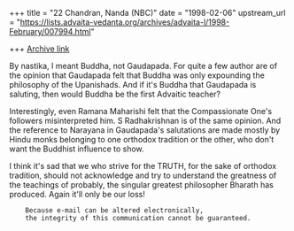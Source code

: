 +++
title = "22 Chandran, Nanda (NBC)"
date = "1998-02-06"
upstream_url = "https://lists.advaita-vedanta.org/archives/advaita-l/1998-February/007994.html"

+++
[Archive link](https://lists.advaita-vedanta.org/archives/advaita-l/1998-February/007994.html)

By nastika, I meant Buddha, not Gaudapada. For quite a few author are of the
opinion that Gaudapada felt that Buddha was only expounding the philosophy
of the Upanishads. And if it's Buddha that Gaudapada is saluting, then would
Buddha be the first Advaitic teacher?

Interestingly, even Ramana Maharishi felt that the Compassionate One's
followers misinterpreted him. S Radhakrishnan is of the same opinion. And
the reference to Narayana in Gaudapada's salutations are made mostly by
Hindu monks belonging to one orthodox tradition or the other, who don't want
the Buddhist influence to show.

I think it's sad that we who strive for the TRUTH, for the sake of orthodox
tradition, should not acknowledge and try to understand the greatness of the
teachings of probably, the singular greatest philosopher Bharath has
produced. Again it'll only be our loss!

        Because e-mail can be altered electronically,
        the integrity of this communication cannot be guaranteed.

